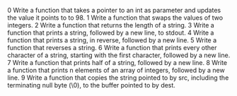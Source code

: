 0 Write a function that takes a pointer to an int as parameter and updates the value it points to to 98.
1 Write a function that swaps the values of two integers.
2 Write a function that returns the length of a string.
3 Write a function that prints a string, followed by a new line, to stdout.
4 Write a function that prints a string, in reverse, followed by a new line.
5 Write a function that reverses a string.
6 Write a function that prints every other character of a string, starting with the first character, followed by a new line.
7 Write a function that prints half of a string, followed by a new line.
8 Write a function that prints n elements of an array of integers, followed by a new line.
9 Write a function that copies the string pointed to by src, including the terminating null byte (\0), to the buffer pointed to by dest.